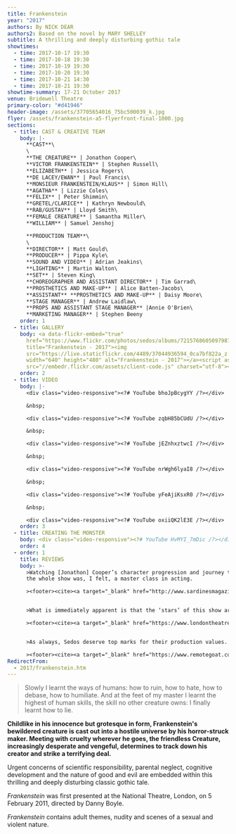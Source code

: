```yaml
---
title: Frankenstein
year: "2017"
authors: By NICK DEAR
authors2: Based on the novel by MARY SHELLEY
subtitle: A thrilling and deeply disturbing gothic tale
showtimes:
  - time: 2017-10-17 19:30
  - time: 2017-10-18 19:30
  - time: 2017-10-19 19:30
  - time: 2017-10-20 19:30
  - time: 2017-10-21 14:30
  - time: 2017-10-21 19:30
showtime-summary: 17-21 October 2017
venue: Bridewell Theatre
primary-color: "#d41946"
header-image: /assets/37705654016_75bc500039_k.jpg
flyer: /assets/frankenstein-a5-flyerfront-final-1000.jpg
sections:
  - title: CAST & CREATIVE TEAM
    body: |-
      **CAST**\
      \
      **THE CREATURE** | Jonathon Cooper\
      **VICTOR FRANKENSTEIN** | Stephen Russell\
      **ELIZABETH** | Jessica Rogers\
      **DE LACEY/EWAN** | Paul Francis\
      **MONSIEUR FRANKENSTEIN/KLAUS** | Simon Hill\
      **AGATHA** | Lizzie Coles\
      **FELIX** | Peter Shimmin\
      **GRETEL/CLARICE** | Kathryn Newbould\
      **RAB/GUSTAV** | Lloyd Smith\
      **FEMALE CREATURE** | Samantha Miller\
      **WILLIAM** | Samuel Jenshoj

      **PRODUCTION TEAM**\
      \
      **DIRECTOR** | Matt Gould\
      **PRODUCER** | Pippa Kyle\
      **SOUND AND VIDEO** | Adrian Jeakins\
      **LIGHTING** | Martin Walton\
      **SET** | Steven King\
      **CHOREOGRAPHER AND ASSISTANT DIRECTOR** | Tim Garrad\
      **PROSTHETICS AND MAKE-UP** | Alice Batten-Jacobs\
      **ASSISTANT** **PROSTHETICS AND MAKE-UP** | Daisy Moore\
      **STAGE MANAGER** | Andrew Laidlaw\
      **PROPS AND ASSISTANT STAGE MANAGER** |Annie O'Brien\
      **MARKETING MANAGER** | Stephen Beeny
    order: 1
  - title: GALLERY
    body: <a data-flickr-embed="true"
      href="https://www.flickr.com/photos/sedos/albums/72157686050979874"
      title="Frankenstein - 2017"><img
      src="https://live.staticflickr.com/4489/37044936594_0ca7bf822a_z.jpg"
      width="640" height="480" alt="Frankenstein - 2017"></a><script async
      src="//embedr.flickr.com/assets/client-code.js" charset="utf-8"></script>
    order: 2
  - title: VIDEO
    body: |-
      <div class="video-responsive"><?# YouTube bhoJpBcygYY /?></div>

      &nbsp;

      <div class="video-responsive"><?# YouTube zqbH85bCUdU /?></div>

      &nbsp;

      <div class="video-responsive"><?# YouTube jEZnhxztwcI /?></div>

      &nbsp;

      <div class="video-responsive"><?# YouTube nrWgh6lyaI8 /?></div>

      &nbsp;

      <div class="video-responsive"><?# YouTube yFeAjiKsxR0 /?></div>

      &nbsp;

      <div class="video-responsive"><?# YouTube oxiiQK2lE3E /?></div>
    order: 3
  - title: CREATING THE MONSTER
    body: <div class="video-responsive"><?# YouTube HvMYI_7mDic /?></div>
    order: 4
  - order: 1
    title: REVIEWS
    body: >-
      >Watching [Jonathon] Cooper’s character progression and journey throughout
      the whole show was, I felt, a master class in acting.

      ><footer><cite><a target="_blank" href="http://www.sardinesmagazine.co.uk/reviews/review.php?REVIEW-Sedos-Frankenstein&reviewsID=3004">Frankenstein, 2017, Sardines</a></cite></footer>


      >What is immediately apparent is that the ‘stars’ of this show are the designers.

      ><footer><cite><a target="_blank" href="https://www.londontheatre1.com/reviews/review-frankenstein-bridewell-theatre/">Frankenstein, 2017, London Theatre 1</a></cite></footer>


      >As always, Sedos deserve top marks for their production values.

      ><footer><cite><a target="_blank" href="https://www.remotegoat.com/uk/review/13608/intense-production-of-horror-classic/">Frankenstein, 2017, Remote Goat</a></cite></footer>
RedirectFrom:
  - 2017/frankenstein.htm
---
```

> Slowly I learnt the ways of humans: how to ruin, how to hate, how to debase, how to humiliate. And at the feet of my master I learnt the highest of human skills, the skill no other creature owns: I finally learnt how to lie.

**Childlike in his innocence but grotesque in form, Frankenstein's bewildered creature is cast out into a hostile universe by his horror-struck maker. Meeting with cruelty wherever he goes, the friendless Creature, increasingly desperate and vengeful, determines to track down his creator and strike a terrifying deal.**

Urgent concerns of scientific responsibility, parental neglect, cognitive development and the nature of good and evil are embedded within this thrilling and deeply disturbing classic gothic tale.

*Frankenstein* was first presented at the National Theatre, London, on 5 February 2011, directed by Danny Boyle.

*Frankenstein* contains adult themes, nudity and scenes of a sexual and violent nature.
